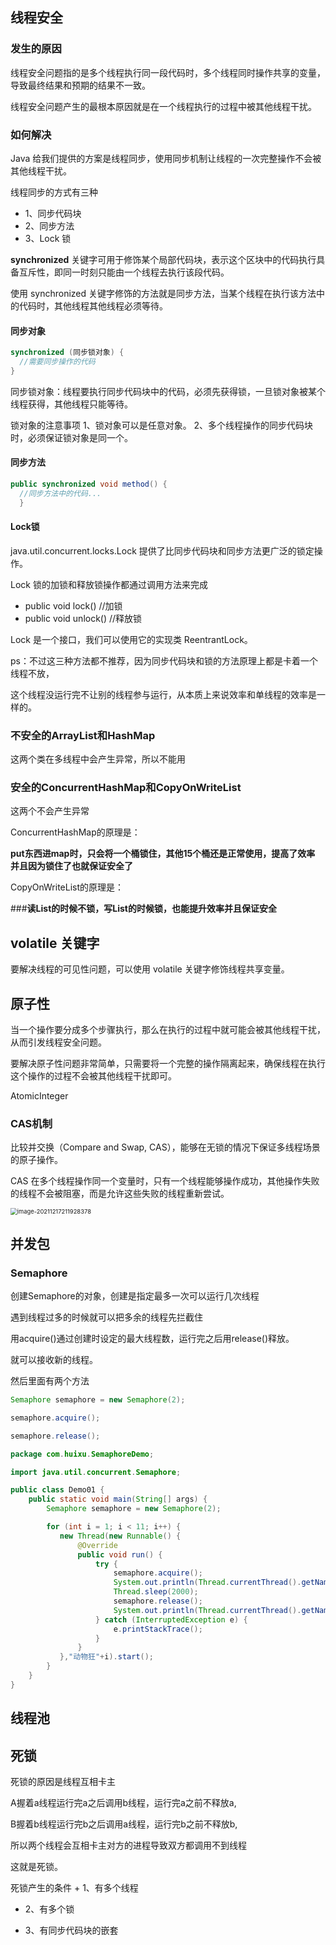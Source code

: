 

## 线程安全

### 发生的原因

线程安全问题指的是多个线程执行同一段代码时，多个线程同时操作共享的变量，导致最终结果和预期的结果不一致。

线程安全问题产生的最根本原因就是在一个线程执行的过程中被其他线程干扰。

### 如何解决

Java 给我们提供的方案是线程同步，使用同步机制让线程的一次完整操作不会被其他线程干扰。

线程同步的方式有三种

+ 1、同步代码块
+ 2、同步方法
+ 3、Lock 锁



__synchronized__ 关键字可用于修饰某个局部代码块，表示这个区块中的代码执行具备互斥性，即同一时刻只能由一个线程去执行该段代码。

使用 synchronized 关键字修饰的方法就是同步方法，当某个线程在执行该方法中的代码时，其他线程其他线程必须等待。

#### 同步对象 

```java
synchronized (同步锁对象) {
  //需要同步操作的代码
}
```


同步锁对象：线程要执行同步代码块中的代码，必须先获得锁，一旦锁对象被某个线程获得，其他线程只能等待。

锁对象的注意事项
1、锁对象可以是任意对象。
2、多个线程操作的同步代码块时，必须保证锁对象是同一个。

#### 同步方法

```java
public synchronized void method() {
  //同步方法中的代码...
  }
```

#### Lock锁

java.util.concurrent.locks.Lock 提供了比同步代码块和同步方法更广泛的锁定操作。

Lock 锁的加锁和释放锁操作都通过调用方法来完成
- public void lock()      //加锁
- public void unlock()  //释放锁

Lock 是一个接口，我们可以使用它的实现类 ReentrantLock。





ps：不过这三种方法都不推荐，因为同步代码块和锁的方法原理上都是卡着一个线程不放，

这个线程没运行完不让别的线程参与运行，从本质上来说效率和单线程的效率是一样的。

### 不安全的ArrayList和HashMap

这两个类在多线程中会产生异常，所以不能用

### 安全的ConcurrentHashMap和CopyOnWriteList

这两个不会产生异常

ConcurrentHashMap的原理是：

__put东西进map时，只会将一个桶锁住，其他15个桶还是正常使用，提高了效率 并且因为锁住了也就保证安全了__

CopyOnWriteList的原理是：

###__读List的时候不锁，写List的时候锁，也能提升效率并且保证安全__

## volatile 关键字

要解决线程的可见性问题，可以使用 volatile 关键字修饰线程共享变量。



## 原子性



当一个操作要分成多个步骤执行，那么在执行的过程中就可能会被其他线程干扰，从而引发线程安全问题。



要解决原子性问题非常简单，只需要将一个完整的操作隔离起来，确保线程在执行这个操作的过程不会被其他线程干扰即可。



AtomicInteger



### CAS机制

比较并交换（Compare and Swap, CAS），能够在无锁的情况下保证多线程场景的原子操作。

CAS 在多个线程操作同一个变量时，只有一个线程能够操作成功，其他操作失败的线程不会被阻塞，而是允许这些失败的线程重新尝试。



<img src="/Users/xuhui/Library/Application Support/typora-user-images/image-20211217211928378.png" alt="image-20211217211928378" style="zoom: 67%;" />

## 并发包

### 

### 

### 

### Semaphore

创建Semaphore的对象，创建是指定最多一次可以运行几次线程

遇到线程过多的时候就可以把多余的线程先拦截住

用acquire()通过创建时设定的最大线程数，运行完之后用release()释放。

就可以接收新的线程。

然后里面有两个方法

```java
Semaphore semaphore = new Semaphore(2);

semaphore.acquire();

semaphore.release();
```



```java
package com.huixu.SemaphoreDemo;

import java.util.concurrent.Semaphore;

public class Demo01 {
    public static void main(String[] args) {
        Semaphore semaphore = new Semaphore(2);

        for (int i = 1; i < 11; i++) {
           new Thread(new Runnable() {
               @Override
               public void run() {
                   try {
                       semaphore.acquire();
                       System.out.println(Thread.currentThread().getName()+"进入动物园🌶");
                       Thread.sleep(2000);
                       semaphore.release();
                       System.out.println(Thread.currentThread().getName()+"出动物园🌶");
                   } catch (InterruptedException e) {
                       e.printStackTrace();
                   }
               }
           },"动物狂"+i).start();
        }
    }
}

```



## 线程池

## 死锁

死锁的原因是线程互相卡主

A握着a线程运行完a之后调用b线程，运行完a之前不释放a,

B握着b线程运行完b之后调用a线程，运行完b之前不释放b,

所以两个线程会互相卡主对方的进程导致双方都调用不到线程

这就是死锁。



死锁产生的条件
    + 1、有多个线程

+ 2、有多个锁

+ 3、有同步代码块的嵌套